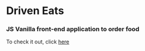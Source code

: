 # Driven Eats
### JS Vanilla front-end application to order food

To check it out, click <a target="_blank" href="https://nandomattos.github.io/projeto3-driveneats">here</a>

